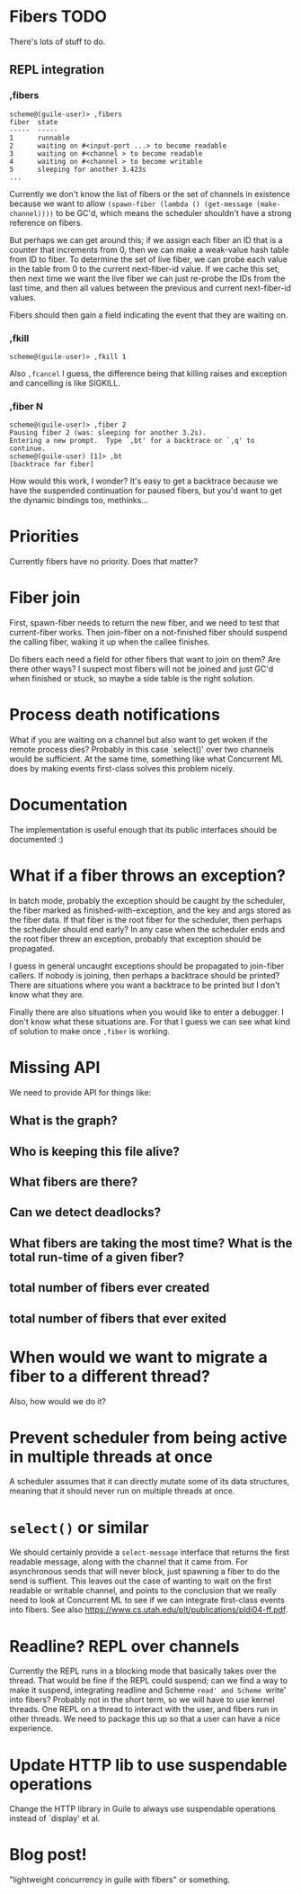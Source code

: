 # Fibers TODO

There's lots of stuff to do.

## REPL integration

### ,fibers

```
scheme@(guile-user)> ,fibers
fiber  state
-----  -----
1      runnable
2      waiting on #<input-port ...> to become readable
3      waiting on #<channel > to become readable
4      waiting on #<channel > to become writable
5      sleeping for another 3.423s
...
```

Currently we don't know the list of fibers or the set of channels in
existence because we want to allow `(spawn-fiber (lambda ()
(get-message (make-channel))))` to be GC'd, which means the scheduler
shouldn't have a strong reference on fibers.

But perhaps we can get around this; if we assign each fiber an ID that
is a counter that increments from 0, then we can make a weak-value
hash table from ID to fiber.  To determine the set of live fiber, we
can probe each value in the table from 0 to the current next-fiber-id
value.  If we cache this set, then next time we want the live fiber we
can just re-probe the IDs from the last time, and then all values
between the previous and current next-fiber-id values.

Fibers should then gain a field indicating the event that they are
waiting on.

### ,fkill
```
scheme@(guile-user)> ,fkill 1
```

Also `,fcancel` I guess, the difference being that killing raises and
exception and cancelling is like SIGKILL.

### ,fiber N
```
scheme@(guile-user)> ,fiber 2
Pausing fiber 2 (was: sleeping for another 3.2s).
Entering a new prompt.  Type `,bt' for a backtrace or `,q' to continue.
scheme@(guile-user) [1]> ,bt
[backtrace for fiber]
```

How would this work, I wonder?  It's easy to get a backtrace because
we have the suspended continuation for paused fibers, but you'd want
to get the dynamic bindings too, methinks...

# Priorities

Currently fibers have no priority.  Does that matter?

# Fiber join

First, spawn-fiber needs to return the new fiber, and we need to test
that current-fiber works.  Then join-fiber on a not-finished fiber
should suspend the calling fiber, waking it up when the callee
finishes.

Do fibers each need a field for other fibers that want to join on
them?  Are there other ways?  I suspect most fibers will not be joined
and just GC'd when finished or stuck, so maybe a side table is the
right solution.

# Process death notifications

What if you are waiting on a channel but also want to get woken if the
remote process dies?  Probably in this case `select()' over two
channels would be sufficient.  At the same time, something like what
Concurrent ML does by making events first-class solves this problem
nicely.

# Documentation

The implementation is useful enough that its public interfaces should
be documented :)

# What if a fiber throws an exception?

In batch mode, probably the exception should be caught by the
scheduler, the fiber marked as finished-with-exception, and the key
and args stored as the fiber data.  If that fiber is the root fiber
for the scheduler, then perhaps the scheduler should end early?  In
any case when the scheduler ends and the root fiber threw an
exception, probably that exception should be propagated.

I guess in general uncaught exceptions should be propagated to
join-fiber callers.  If nobody is joining, then perhaps a backtrace
should be printed?  There are situations where you want a backtrace to
be printed but I don't know what they are.

Finally there are also situations when you would like to enter a
debugger.  I don't know what these situations are.  For that I guess
we can see what kind of solution to make once `,fiber` is working.

# Missing API

We need to provide API for things like:
## What is the graph?
## Who is keeping this file alive?
## What fibers are there?
## Can we detect deadlocks?
## What fibers are taking the most time?  What is the total run-time of a given fiber?
## total number of fibers ever created
## total number of fibers that ever exited

# When would we want to migrate a fiber to a different thread?

Also, how would we do it?

# Prevent scheduler from being active in multiple threads at once

A scheduler assumes that it can directly mutate some of its data
structures, meaning that it should never run on multiple threads at
once.

# `select()` or similar

We should certainly provide a `select-message` interface that returns
the first readable message, along with the channel that it came from.
For asynchronous sends that will never block, just spawning a fiber to
do the send is suffient.  This leaves out the case of wanting to wait
on the first readable or writable channel, and points to the
conclusion that we really need to look at Concurrent ML to see if we
can integrate first-class events into fibers.  See also
https://www.cs.utah.edu/plt/publications/pldi04-ff.pdf.

# Readline?  REPL over channels

Currently the REPL runs in a blocking mode that basically takes over
the thread.  That would be fine if the REPL could suspend; can we find
a way to make it suspend, integrating readline and Scheme `read' and
Scheme `write' into fibers?  Probably not in the short term, so we
will have to use kernel threads.  One REPL on a thread to interact
with the user, and fibers run in other threads.  We need to package
this up so that a user can have a nice experience.

# Update HTTP lib to use suspendable operations

Change the HTTP library in Guile to always use suspendable operations
instead of `display' et al.

# Blog post!

"lightweight concurrency in guile with fibers" or something.
